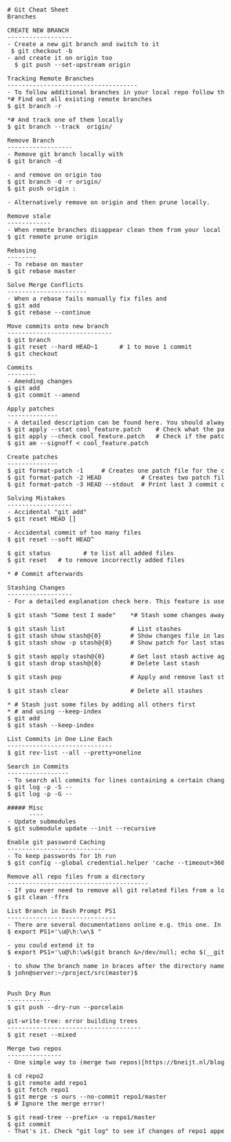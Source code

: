 <pre>

# Git Cheat Sheet
Branches

CREATE NEW BRANCH
------------------
- Create a new git branch and switch to it
 $ git checkout -b 
- and create it on origin too
  $ git push --set-upstream origin <branch name>
  
Tracking Remote Branches
------------------------------------
- To follow additional branches in your local repo follow these steps:
*# Find out all existing remote branches
$ git branch -r

*# And track one of them locally
$ git branch --track <local name> origin/<name>

Remove Branch
------------------
- Remove git branch locally with
$ git branch -d 

- and remove on origin too
$ git branch -d -r origin/
$ git push origin :

- Alternatively remove on origin and then prune locally.

Remove stale
------------
- When remote branches disappear clean them from your local repo with
$ git remote prune origin

Rebasing
--------
- To rebase on master
$ git rebase master 

Solve Merge Conflicts
----------------------
- When a rebase fails manually fix files and
$ git add <files>
$ git rebase --continue

Move commits onto new branch
-----------------------------
$ git branch 
$ git reset --hard HEAD~1      # 1 to move 1 commit
$ git checkout 

Commits
--------
- Amending changes
$ git add 
$ git commit --amend

Apply patches
--------------
- A detailed description can be found here. You should always run the following commands:
$ git apply --stat cool_feature.patch    # Check what the patch will do
$ git apply --check cool_feature.patch   # Check if the patch fails
$ git am --signoff < cool_feature.patch

Create patches
--------------
$ git format-patch -1     # Creates one patch file for the commit
$ git format-patch -2 HEAD           # Creates two patch files for last two commits on HEAD
$ git format-patch -3 HEAD --stdout  # Print last 3 commit changes on stdout

Solving Mistakes
------------------
- Accidental "git add"
$ git reset HEAD []

- Accidental commit of too many files
$ git reset --soft HEAD^

$ git status         # to list all added files
$ git reset <files>  # to remove incorrectly added files

* # Commit afterwards

Stashing Changes
------------------
- For a detailed explanation check here. This feature is useful to put debugging or experimental changes to the "background". Here are the commands:

$ git stash "Some test I made"    *# Stash some changes away

$ git stash list                  # List stashes
$ git stash show stash@{0}        # Show changes file in last stash
$ git stash show -p stash@{0}     # Show patch for last stash

$ git stash apply stash@{0}       # Get last stash active again
$ git stash drop stash@{0}        # Delete last stash

$ git stash pop                   # Apply and remove last stash

$ git stash clear                 # Delete all stashes

* # Stash just some files by adding all others first 
* # and using --keep-index
$ git add <files>
$ git stash --keep-index

List Commits in One Line Each
-----------------------------
$ git rev-list --all --pretty=oneline

Search in Commits
-----------------
- To search all commits for lines containing a certain change:
$ git log -p -S -- 
$ git log -p -G -- 

##### Misc
      ----
- Update submodules
$ git submodule update --init --recursive

Enable git password Caching
---------------------------
- To keep passwords for 1h run
$ git config --global credential.helper 'cache --timeout=3600'

Remove all repo files from a directory
---------------------------------------
- If you ever need to remove all git related files from a local working repo and make it just a normal directory:
$ git clean -ffrx

List Branch in Bash Prompt PS1
------------------------------
- There are several documentations online e.g. this one. In the end it boils down to running "git branch" on each prompt and to use an environment function __git_ps1() that is set up by "git branch" to print the branch if there is one. So if your current \$PS1 is
$ export PS1='\u@\h:\w\$ "

- you could extend it to
$ export PS1='\u@\h:\w$(git branch &>/dev/null; echo $(__git_ps1 "(%s)"))\$ '

- to show the branch name in braces after the directory name and before the \$ like this:
$ john@server:~/project/src(master)$     


Push Dry Run
------------
$ git push --dry-run --porcelain

git-write-tree: error building trees
-------------------------------------
$ git reset --mixed

Merge two repos
---------------
- One simple way to (merge two repos)[https://bneijt.nl/blog/post/merge-a-subdirectory-of-another-repository-with-git/] is to add one repo (repo1) into a subdirectory of another repository (repo2)

$ cd repo2
$ git remote add repo1 <path to repo1>
$ git fetch repo1
$ git merge -s ours --no-commit repo1/master
$ # Ignore the merge error!

$ git read-tree --prefix=<subdir> -u repo1/master
$ git commit
- That's it. Check "git log" to see if changes of repo1 appear.




























</pre>

